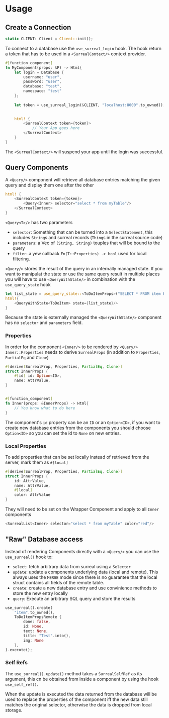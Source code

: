 # Usage

## Create a Connection
```rust
static CLIENT: Client = Client::init();
```
To connect to a database use the `use_surreal_login` hook. The hook return a token that has to be used in a `<SurrealContext/>` context provider.
```rust
#[function_component]
fn MyComponent(props: &P) -> Html{
    let login = Database {
        username: "user",
        password: "user",
        database: "test",
        namespace: "test"
    };
    
    let token = use_surreal_login(&CLIENT, "localhost:8000".to_owned(), login);

    
    html! {
        <SurrealContext token={token}>
            // Your App goes here
        </SurrealContext>
    }
}
```
The `<SurrealContext/>` will suspend your app until the login was successful.

## Query Components
A `<Query/>` component will retrieve all database entries matching the given query and display them one after the other
```rust
html! {
    <SurrealContext token={token}>
        <Query<Inner> selector="select * from myTable"/>
    </SurrealContext>
}
```
`<Query<T>/>` has two parameters
- `selector`: Something that can be turned into a `SelectStatement`, this includes `String`s and surreal records (`Thing`s in the surreal source code)
- `parameters`: a Vec of `(String, String)` touples that will be bound to the query
- `filter`: a yew callback `Fn(T::Properties) -> bool` used for local filtering.

`<Query/>` stores the result of the query in an internally managed state. If you want to manipulat the state or use the same query result in multiple places you will have to use `<QueryWithState/>` in combination with the `use_query_state` hook
```rust
let list_state = use_query_state::<ToDoItemProps>("SELECT * FROM item FETCH img");
html!{
    <QueryWithState<ToDoItem> state={list_state}/>
}
```
Because the state is externally managed the `<QueryWithState/>` component has no `selector` and `parameters` field.

### Properties
In order for the component `<Inner/>` to be rendered by `<Query/>` `Inner::Properties` needs to derive `SurrealProps` (in addition to `Properties`, `PartialEq` and `Clone`)
```rust
#[derive(SurrealProp, Properties, PartialEq, Clone)]
struct InnerProps {
    #[id] id: Option<ID>,
    name: AttrValue,
}


#[function_component]
fn Inner(props: &InnerProps) -> Html{
    // You know what to do here
}
```
The component's `id` property can be an `ID` or an `Option<ID>`, if you want to create new database entries from the components you should choose `Option<ID>` so you can set the id to `None`  on new entries.

### Local Properties
To add properties that can be set locally instead of retrieved from the server, mark them as `#[local]`
```rust
#[derive(SurrealProp, Properties, PartialEq, Clone)]
struct InnerProps {
    id: AttrValue,
    name: AttrValue,
    #[local]
    color: AttrValue
}
```
They will need to be set on the Wrapper Component and apply to all `Inner` components
```rust
<SurrealList<Inner> selector="select * from myTable" color="red"/>
```

## "Raw" Database access
Instead of rendering Components directly with a `<Query/>` you can use the `use_surreal()` hook to:
- `select`: fetch arbitrary data from surreal using a `Selector`
- `update`: update a components underlying data (local and remote). This always uses the `MERGE` mode since there is no guarantee that the local struct contains all fields of the remote table.
- `create`: create a new database entry and use convinience methods to store the new entry locally
- `query`: Execute an arbitrary SQL query and store the results

```rust
use_surreal().create(
    "item".to_owned(),
    ToDoItemPropsRemote {
        done: false,
        id: None,
        text: None,
        title: "Test".into(),
        img: None
    },
).execute();
```

### Self Refs
The `use_surreal().update()` method takes a `SurrealSelfRef` as its argument, this cn be obtained from inside a component by using the hook `use_self_ref()`. 

When the update is executed the data returned from the database will be used to replace the properties of the component iff the new data still matches the original selector, otherwise the data is dropped from local storage.
